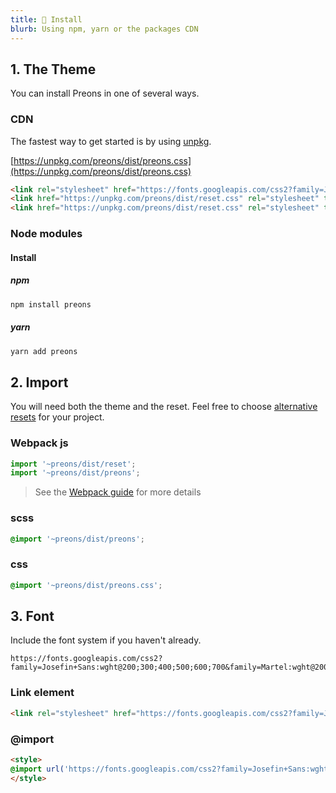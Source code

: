 ```yaml
---
title: 🚀 Install
blurb: Using npm, yarn or the packages CDN
---
```


## 1. The Theme

You can install Preons in one of several ways.

### CDN

The fastest way to get started is by using [unpkg](https://unpkg.com).

[https://unpkg.com/preons/dist/preons.css](https://unpkg.com/preons/dist/preons.css)

```html
<link rel="stylesheet" href="https://fonts.googleapis.com/css2?family=Josefin+Sans:wght@200;300;400;500;600;700&amp;family=Martel:wght@200;300;400;600;700;800;900&amp;family=Roboto+Mono:wght@100;300;400;500;700&amp;display=swap">
<link href="https://unpkg.com/preons/dist/reset.css" rel="stylesheet" type="text/css" />
<link href="https://unpkg.com/preons/dist/reset.css" rel="stylesheet" type="text/css" />
```

### Node modules

#### Install

##### npm

```bash
npm install preons
```

##### yarn

```bash
yarn add preons
```

## 2. Import

You will need both the theme and the reset. Feel free to choose [alternative resets](https://css-tricks.com/poll-results-what-css-reset-do-you-use/) for your project.

### Webpack js

```js
import '~preons/dist/reset';
import '~preons/dist/preons';
```

> See the [Webpack guide](https://webpack.js.org/loaders/sass-loader/#resolving-import-at-rules) for more details

### scss

```scss
@import '~preons/dist/preons';
```

### css

```css
@import '~preons/dist/preons.css';
```

## 3. Font

Include the font system if you haven't already.

```http
https://fonts.googleapis.com/css2?family=Josefin+Sans:wght@200;300;400;500;600;700&family=Martel:wght@200;300;400;600;700;800;900&family=Roboto+Mono:wght@100;300;400;500;700&display=swap
```

### Link element

```html
<link rel="stylesheet" href="https://fonts.googleapis.com/css2?family=Josefin+Sans:wght@200;300;400;500;600;700&amp;family=Martel:wght@200;300;400;600;700;800;900&amp;family=Roboto+Mono:wght@100;300;400;500;700&amp;display=swap">
```

### @import

```html
<style>
@import url('https://fonts.googleapis.com/css2?family=Josefin+Sans:wght@200;300;400;500;600;700&amp;family=Martel:wght@200;300;400;600;700;800;900&amp;family=Roboto+Mono:wght@100;300;400;500;700&amp;display=swap');
</style>
```
